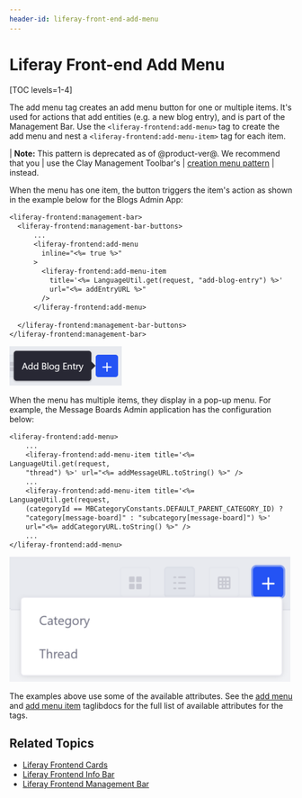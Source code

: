 ```yaml
---
header-id: liferay-front-end-add-menu
---
```


# Liferay Front-end Add Menu

[TOC levels=1-4]

The add menu tag creates an add menu button for one or multiple items. It's 
used for actions that add entities (e.g. a new blog entry), and is part of the 
Management Bar. Use the `<liferay-frontend:add-menu>` tag to create the add 
menu and nest a `<liferay-frontend:add-menu-item>` tag for each item. 

| **Note:** This pattern is deprecated as of @product-ver@. We recommend that you
| use the Clay Management Toolbar's
| [creation menu pattern](/docs/7-2/reference/-/knowledge_base/r/clay-management-toolbar#creation-menu)
| instead.

When the menu has one item, the button triggers the item's action as shown in 
the example below for the Blogs Admin App:

```markup
<liferay-frontend:management-bar>
  <liferay-frontend:management-bar-buttons>
      ...
      <liferay-frontend:add-menu
        inline="<%= true %>"
      >
        <liferay-frontend:add-menu-item
          title='<%= LanguageUtil.get(request, "add-blog-entry") %>'
          url="<%= addEntryURL %>"
        />
      </liferay-frontend:add-menu>

  </liferay-frontend:management-bar-buttons>
</liferay-frontend:management-bar>
```

![Figure 1: The add button pattern consists of an `add-menu` tag and at least one `add-menu-item` tag.](../../../../images/liferay-frontend-taglib-add-menu-one-item.png)

When the menu has multiple items, they display in a pop-up menu. For example, 
the Message Boards Admin application has the configuration below:

```markup
<liferay-frontend:add-menu>
    ...
    <liferay-frontend:add-menu-item title='<%= LanguageUtil.get(request,
    "thread") %>' url="<%= addMessageURL.toString() %>" />
    ...
    <liferay-frontend:add-menu-item title='<%= LanguageUtil.get(request,
    (categoryId == MBCategoryConstants.DEFAULT_PARENT_CATEGORY_ID) ?
    "category[message-board]" : "subcategory[message-board]") %>'
    url="<%= addCategoryURL.toString() %>" />
    ...
</liferay-frontend:add-menu>
```

![Figure 2: The add button pattern consists of an `add-menu` tag and at least one `add-menu-item` tag.](../../../../images/liferay-frontend-taglib-add-menu-items.png)

The examples above use some of the available attributes. See the 
[add menu](@app-ref@/foundation/latest/taglibdocs/liferay-frontend/add-menu.html) 
and 
[add menu item](@app-ref@/foundation/latest/taglibdocs/liferay-frontend/add-menu-item.html) 
taglibdocs for the full list of available attributes for the tags. 

## Related Topics

- [Liferay Frontend Cards](/docs/7-2/reference/-/knowledge_base/r/liferay-front-end-cards)
- [Liferay Frontend Info Bar](/docs/7-2/reference/-/knowledge_base/r/liferay-front-end-info-bar)
- [Liferay Frontend Management Bar](/docs/7-2/reference/-/knowledge_base/r/liferay-front-end-management-bar)
